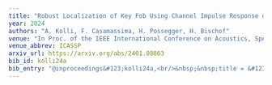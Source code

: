 ```yaml
---
title: "Robust Localization of Key Fob Using Channel Impulse Response of Ultra Wide Band Sensors for Keyless Entry Systems"
year: 2024
authors: "A. Kolli, F. Casamassima, H. Possegger, H. Bischof"
venue: "In Proc. of the IEEE International Conference on Acoustics, Speech, and Signal Processing"
venue_abbrev: ICASSP
arxiv_url: https://arxiv.org/abs/2401.08863
bib_id: kolli24a
bib_entry: "@inproceedings&#123;kolli24a,<br/>&nbsp;&nbsp;title = &#123;&#123;Robust Localization of Key Fob Using Channel Impulse Response of Ultra Wide Band Sensors for Keyless Entry Systems&#125;&#125;,<br/>&nbsp;&nbsp;author = &#123;Kolli, Abhiram and Casamassima, Filippo and Possegger, Horst and Bischof, Horst&#125;,<br/>&nbsp;&nbsp;booktitle = &#123;Proc. of the IEEE International Conference on Acoustics, Speech, and Signal Processing (ICASSP)&#125;,<br/>&nbsp;&nbsp;year = &#123;2024&#125;<br/>&#125;"
---
```

